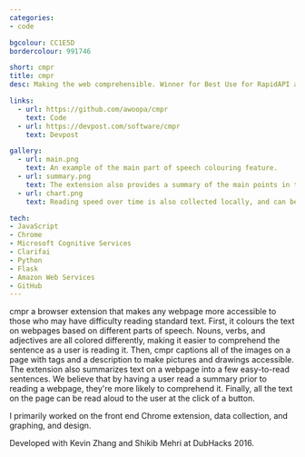 ```yaml
---
categories:
- code

bgcolour: CC1E5D
bordercolour: 991746

short: cmpr
title: cmpr
desc: Making the web comprehensible. Winner for Best Use for RapidAPI at DubHacks 2016.

links:
  - url: https://github.com/awoopa/cmpr
    text: Code
  - url: https://devpost.com/software/cmpr
    text: Devpost

gallery:
  - url: main.png
    text: An example of the main part of speech colouring feature.
  - url: summary.png
    text: The extension also provides a summary of the main points in the page.
  - url: chart.png
    text: Reading speed over time is also collected locally, and can be viewed.

tech:
- JavaScript
- Chrome
- Microsoft Cognitive Services
- Clarifai
- Python
- Flask
- Amazon Web Services
- GitHub
---
```


cmpr a browser extension that makes any webpage more accessible to those who may have difficulty reading standard text. First, it colours the text on webpages based on different parts of speech. Nouns, verbs, and adjectives are all colored differently, making it easier to comprehend the sentence as a user is reading it. Then, cmpr captions all of the images on a page with tags and a description to make pictures and drawings accessible. The extension also summarizes text on a webpage into a few easy-to-read sentences. We believe that by having a user read a summary prior to reading a webpage, they're more likely to comprehend it. Finally, all the text on the page can be read aloud to the user at the click of a button.

I primarily worked on the front end Chrome extension, data collection, and graphing, and design.

Developed with Kevin Zhang and Shikib Mehri at DubHacks 2016.
